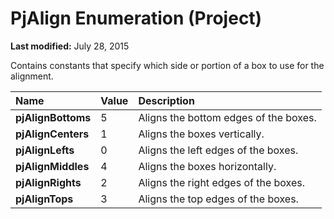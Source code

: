 
# PjAlign Enumeration (Project)

 **Last modified:** July 28, 2015

Contains constants that specify which side or portion of a box to use for the alignment.


|**Name**|**Value**|**Description**|
|:-----|:-----|:-----|
| **pjAlignBottoms**|5|Aligns the bottom edges of the boxes.|
| **pjAlignCenters**|1|Aligns the boxes vertically.|
| **pjAlignLefts**|0|Aligns the left edges of the boxes.|
| **pjAlignMiddles**|4|Aligns the boxes horizontally.|
| **pjAlignRights**|2|Aligns the right edges of the boxes.|
| **pjAlignTops**|3|Aligns the top edges of the boxes.|

